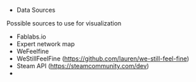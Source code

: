 * Data Sources 

Possible sources to use for visualization
- Fablabs.io
- Expert network map
- WeFeelfine
- WeStillFeelFine (https://github.com/lauren/we-still-feel-fine)
- Steam API (https://steamcommunity.com/dev)
-
